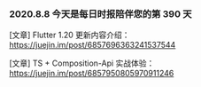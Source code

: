 ### 2020.8.8 今天是每日时报陪伴您的第 390 天

[文章] Flutter 1.20 更新内容介绍：<https://juejin.im/post/6857696363241537544>

[文章] TS + Composition-Api 实战体验：<https://juejin.im/post/6857950805970911246>